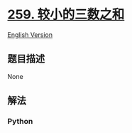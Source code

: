 # [259. 较小的三数之和](https://leetcode-cn.com/problems/3sum-smaller)

[English Version](/leetcode/0200-0299/0259.3Sum%20Smaller/README_EN.md)

## 题目描述

<!-- 这里写题目描述 -->

None

## 解法

<!-- 这里可写通用的实现逻辑 -->

<!-- tabs:start -->

### **Python**

<!-- 这里可写当前语言的特殊实现逻辑 -->

```python

```

<!-- tabs:end -->

